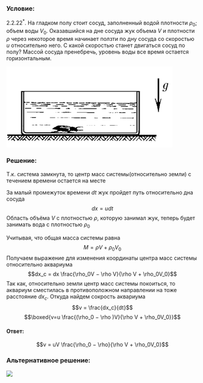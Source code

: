 ###  Условие: 

$2.2.22^*.$ На гладком полу стоит сосуд, заполненный водой плотности $\rho_0$; объем воды $V_0$. Оказавшийся на дне сосуда жук объема $V$ и плотности $\rho$ через некоторое время начинает ползти по дну сосуда со скоростью $u$ относительно него. С какой скоростью станет двигаться сосуд по полу? Массой сосуда пренебречь, уровень воды все время остается горизонтальным. 

![ К задаче 2.2.22 |435x211, 39%](../../img/2.2.22/statement.png)

###  Решение: 

Т.к. система замкнута, то центр масс системы(относительно земли) с течением времени остается на месте 

За малый промежуток времени $dt$ жук пройдет путь относительно дна сосуда $$dx = u dt$$ Область объёма $V$ с плотностью $\rho$, которую занимал жук, теперь будет занимать вода с плотностью $\rho_0$ 

Учитывая, что общая масса системы равна $$M = \rho V + \rho_0V_0$$ Получаем выражение для изменения координаты центра масс системы относительно аквариума $$dx_с = dx \frac{\rho_0V − \rho V}{\rho V + \rho_0V_0}$$ Так как, относительно земли центр масс системы покоиться, то аквариум сместилась в противоположном направлении на тоже расстояние $dx_c$. Откуда найдем сокрость аквариума $$v = \frac{dx_c}{dt}$$ $$\boxed{v=u \frac{(\rho_0 − \rho )V}{\rho V + \rho_0V_0}}$$ 

####  Ответ: 

$$v = uV \frac{\rho_0 − \rho}{\rho V + \rho_0V_0}$$

###  Альтернативное решение: 

![](https://www.youtube.com/embed/7xrZb5ta6q4)   

